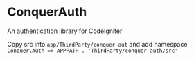 # ConquerAuth
An authentication library for CodeIgniter

Copy src into `app/ThirdParty/conquer-aut` and add namespace `Conquer\Auth => APPPATH . 'ThirdParty/conquer-auth/src'`